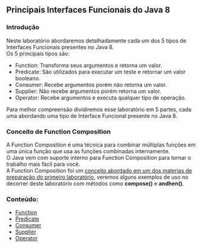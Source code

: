 ## Principais Interfaces Funcionais do Java 8

### Introdução
Neste laboratório abordaremos detalhadamente cada um dos 5 tipos de Interfaces Funcionais presentes no Java 8.<br/>
Os 5 principais tipos são:
 * Function: Transforma seus argumentos e retorna um valor.
 * Predicate: São utilizados para executar um teste e retornar um valor booleano.
 * Consumer: Recebe argumentos porém não retorna um valor.
 * Supplier: Não recebe argumentos porém retorna um valor.
 * Operator: Recebe argumentos e executa qualquer tipo de operação.

Para melhor compreensão dividiremos esse laboratório em 5 partes, cada uma abordando uma tipo de Interface Funcional presente no Java 8.

### Conceito de Function Composition
A Function Composition é uma técnica para combinar múltiplas funções em uma única função que usa as funções combinadas internamente.<br/>
O Java vem com suporte interno para Function Composition para tornar o trabalho mais fácil para você.<br/>
A Function Composition foi um [conceito abordado em um dos materias de preparação do primeiro laboratório](https://medium.com/labs-olx-brasil/programa%C3%A7%C3%A3o-funcional-vis%C3%A3o-geral-59ebdb4be244), veremos alguns exemplos de uso no decorrer deste laboratório com métodos como **compose()** e **andhen()**.

  
### Conteúdo:
 * [Function]()
 * [Predicate]()
 * [Consumer]()
 * [Supplier]()
 * [Operator]()